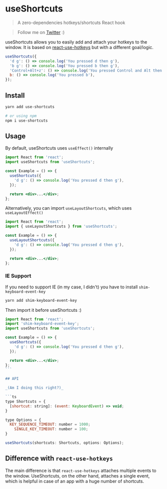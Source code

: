 # useShortcuts

> A zero-dependencies hotkeys/shortcuts React hook

> Follow me on [Twitter](https://twitter.com/imedadel_) :)

useShortcuts allows you to easily add and attach your hotkeys to the window. It is based on [react-use-hotkeys](https://github.com/reecelucas/react-use-hotkeys) but with a different goal/logic.

```jsx
useShortcuts({
  'd g': () => console.log('You pressed d then g'),
  'b g': () => console.log('You pressed b then g'),
  'Control+Alt+z': () => console.log('You pressed Control and Alt then g'),
  b: () => console.log('You pressed b'),
});
```

## Install

```Bash
yarn add use-shortcuts

# or using npm
npm i use-shortcuts
```

## Usage

By default, useShortcuts uses `useEffect()` internally

```jsx
import React from 'react';
import useShortcuts from 'useShortcuts';

const Example = () => {
  useShortcuts({
    'd g': () => console.log('You pressed d then g'),
  });

  return <div>...</div>;
};
```

Alternatively, you can import `useLayoutShortcuts`, which uses `useLayoutEffect()`

```jsx
import React from 'react';
import { useLayoutShortcuts } from 'useShortcuts';

const Example = () => {
  useLayoutShortcuts({
    'd g': () => console.log('You pressed d then g'),
  });

  return <div>...</div>;
};
```

### IE Support

If you need to support IE (in my case, I didn't) you have to install `shim-keyboard-event-key`

```Bash
yarn add shim-keyboard-event-key
```

Then import it before useShortcuts :)

````jsx
import React from 'react';
import 'shim-keyboard-event-key';
import useShortcuts from 'useShortcuts';

const Example = () => {
  useShortcuts({
    'd g': () => console.log('You pressed d then g'),
  });

  return <div>...</div>;
};
```

## API

_(Am I doing this right?)_

```ts
type Shortcuts = {
  [shortcut: string]: (event: KeyboardEvent) => void;
}

type Options = {
  KEY_SEQUENCE_TIMEOUT: number = 1000;
    SINGLE_KEY_TIMEOUT: number = 100;
}

useShortcuts(shortcuts: Shortcuts, options: Options);
````

## Difference with `react-use-hotkeys`

The main difference is that `react-use-hotkeys` attaches multiple events to the window. UseShortcuts, on the other hand, attaches a single event, which is helpful in case of an app with a huge number of shortcuts.

